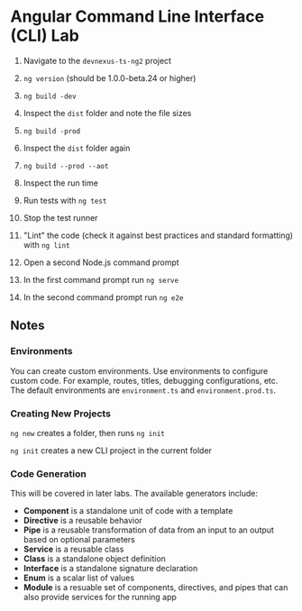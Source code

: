 # Angular Command Line Interface (CLI) Lab 

1. Navigate to the `devnexus-ts-ng2` project 

2. `ng version` (should be 1.0.0-beta.24 or higher)

3. `ng build -dev` 

4. Inspect the `dist` folder and note the file sizes

5. `ng build -prod` 

6. Inspect the `dist` folder again 

7. `ng build --prod --aot` 

8. Inspect the run time 

9. Run tests with `ng test` 

10. Stop the test runner 

11. "Lint" the code (check it against best practices and standard formatting) with `ng lint` 

12. Open a second Node.js command prompt 

13. In the first command prompt run `ng serve` 

14. In the second command prompt run `ng e2e` 

## Notes 

### Environments

You can create custom environments. Use environments to configure custom code. For example, routes, titles, debugging configurations, etc. The default environments are `environment.ts` and `environment.prod.ts`. 

### Creating New Projects 

`ng new` creates a folder, then runs `ng init` 

`ng init` creates a new CLI project in the current folder 

### Code Generation

This will be covered in later labs. The available generators include: 

* **Component** is a standalone unit of code with a template 
* **Directive** is a reusable behavior
* **Pipe** is a reusable transformation of data from an input to an output based on optional parameters 
* **Service** is a reusable class 
* **Class** is a standalone object definition 
* **Interface** is a standalone signature declaration 
* **Enum** is a scalar list of values 
* **Module** is a resuable set of components, directives, and pipes that can also provide services for the running app
